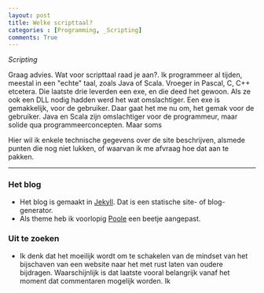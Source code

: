 ```yaml
---
layout: post
title: Welke scripttaal?
categories : [Programming, _Scripting]
comments: True
---
```


*Scripting* 

Graag advies. Wat voor scripttaal raad je aan?.
Ik programmeer al tijden, meestal in een "echte" taal, zoals Java of Scala. Vroeger in Pascal, C, C++ etcetera. Die laatste drie leverden een exe, en die deed het gewoon. Als ze ook een DLL nodig hadden werd het wat omslachtiger.
 Een exe is gemakkelijk, voor de gebruiker. Daar gaat het me nu om, het gemak voor de gebruiker. Java en Scala zijn omslachtiger voor de programmeur, maar solide qua programmeerconcepten. Maar soms 


Hier wil ik enkele technische gegevens over de site beschrijven, alsmede punten die nog niet lukken, of waarvan ik me afvraag hoe dat aan te pakken.

-----

### Het blog

* Het blog is gemaakt in <a href="https://jekyllrb.com/">Jekyll</a>. Dat is een statische site- of blog-generator.<br>
* Als theme heb ik voorlopig <a href="https://github.com/poole/poole">Poole</a> een beetje aangepast.


### Uit te zoeken

* Ik denk dat het moeilijk wordt om te schakelen van de mindset van het bijschaven van een website naar het met rust laten van oudere bijdragen. Waarschijnlijk is dat laatste vooral belangrijk vanaf het moment dat commentaren mogelijk worden. Ik 

